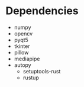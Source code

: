 # Dependencies

- numpy
- opencv
- pyqt5
- tkinter
- pillow
- mediapipe
- autopy
  - setuptools-rust
  - rustup

